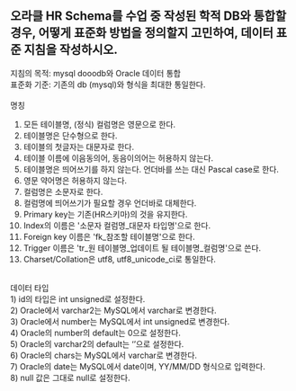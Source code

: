 오라클 HR Schema를 수업 중 작성된 학적 DB와 통합할 경우, 어떻게 표준화 방법을 정의할지 고민하여, 데이터 표준 지침을 작성하시오.
-----------------------------------------------------------------------------------------------------------------------------
지침의 목적: mysql dooodb와 Oracle 데이터 통합 <br/>
표준화 기준: 기존의 db (mysql)와 형식을 최대한 통일한다. <br/>
<br/>
명칭
<br/>
1) 모든 테이블명, (정식) 컬럼명은 영문으로 한다.<br/>
2) 테이블명은 단수형으로 한다.<br/>
3) 테이블의 첫글자는 대문자로 한다.<br/>
4) 테이블 이름에 이음동의어, 동음이의어는 허용하지 않는다.<br/>
5) 테이블명은 띄어쓰기를 하지 않는다. 언더바를 쓰는 대신 Pascal case로 한다.<br/>
6) 영문 약어명은 허용하지 않는다.<br/>
7) 컬럼명은 소문자로 한다.<br/>
8) 컬럼명에 띄어쓰기가 필요할 경우 언더바로 대체한다.<br/>
9) Primary key는 기존(HR스키마)의 것을 유지한다. <br/>
10) Index의 이름은 '소문자 컬럼명_대문자 타입명'으로 한다.<br/>
11) Foreign key 이름은 'fk_참조할 테이블명'으로 한다.<br/>
12) Trigger 이름은 'tr_원 테이블명_업데이트 될 테이블명_컬럼명'으로 쓴다.<br/>
13) Charset/Collation은 utf8, utf8_unicode_ci로 통일한다.<br/>
<br/>
데이터 타입<br/>
1) id의 타입은 int unsigned로 설정한다.<br/>
2) Oracle에서 varchar2는 MySQL에서 varchar로 변경한다.<br/>
3) Oracle에서 number는 MySQL에서 int unsigned로 변경한다.<br/>
4) Oracle의 number의 default는 0으로 설정한다.<br/>
5) Oracle의 varchar2의 default는 ‘’으로 설정한다.<br/>
6) Oracle의 chars는 MySQL에서 varchar로 변경한다.<br/>
7) Oracle의 date는 MySQL에서 date이며, YY/MM/DD 형식으로 입력한다.<br/>
8) null 값은 그대로 null로 설정한다.<br/>

